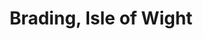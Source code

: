 ---
title: Brading, Isle of Wight
url: /brading-isle-of-wight/
latitude: 50.687
longitude: -1.155
---